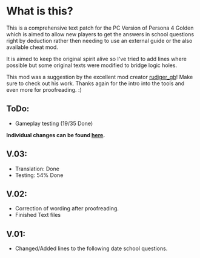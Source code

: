 # What is this?

This is a comprehensive text patch for the PC Version of Persona 4 Golden which is aimed to allow new players to get the answers in school questions right by deduction rather then needing to use an external guide or the also available cheat mod.

It is aimed to keep the original spirit alive so I've tried to add lines where possible but some  original texts were modified to bridge logic holes. 

This mod was a suggestion by the excellent mod creator [rudiger_gb](https://gamebanana.com/members/1491857)! Make sure to check out his work. Thanks again for the intro into the tools and even more for proofreading. :) 

## ToDo:
* Gameplay testing (19/35 Done)

**Individual changes can be found [here](CHANGES.md).**

## V.03:
* Translation: Done
* Testing: 54% Done

## V.02:
- Correction of wording after proofreading.
- Finished Text files

## V.01:
- Changed/Added lines to the following date school questions. 


